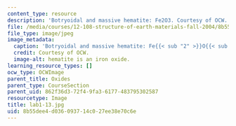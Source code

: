 ```yaml
---
content_type: resource
description: 'Botryoidal and massive hematite: Fe2O3. Courtesy of OCW.'
file: /media/courses/12-108-structure-of-earth-materials-fall-2004/8b55dee4d036093714c027ee38e70c6e_lab1-13.jpg
file_type: image/jpeg
image_metadata:
  caption: 'Botryoidal and massive hematite: Fe{{< sub "2" >}}O{{< sub "3" >}}.'
  credit: Courtesy of OCW.
  image-alt: hematite is an iron oxide.
learning_resource_types: []
ocw_type: OCWImage
parent_title: Oxides
parent_type: CourseSection
parent_uid: 862f36d3-72f4-9fa3-6177-483795302587
resourcetype: Image
title: lab1-13.jpg
uid: 8b55dee4-d036-0937-14c0-27ee38e70c6e
---
```

